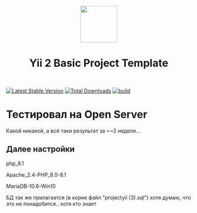 <p align="center">
    <a href="https://github.com/yiisoft" target="_blank">
        <img src="https://avatars0.githubusercontent.com/u/993323" height="100px">
    </a>
    <h1 align="center">Yii 2 Basic Project Template</h1>
    <br>
</p>

[![Latest Stable Version](https://img.shields.io/packagist/v/yiisoft/yii2-app-basic.svg)](https://packagist.org/packages/yiisoft/yii2-app-basic)
[![Total Downloads](https://img.shields.io/packagist/dt/yiisoft/yii2-app-basic.svg)](https://packagist.org/packages/yiisoft/yii2-app-basic)
[![build](https://github.com/yiisoft/yii2-app-basic/workflows/build/badge.svg)](https://github.com/yiisoft/yii2-app-basic/actions?query=workflow%3Abuild)

<h1>Тестировал на Open Server</h1>
<p>Какой никакой, а всё таки результат за ~~2 недели...</p>
<h2>Далее настройки</h2>
<p>php_8.1</p>
<p>Apache_2.4-PHP_8.0-8.1</p>
<p>MariaDB-10.6-Win10</p>
<p>БД так же прилагается (в корне файл "projectyii (3).sql") хотя думаю, что это не понадобится.. хотя кто знает</p>
